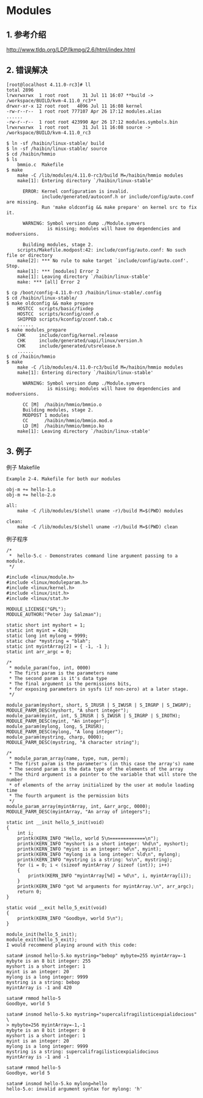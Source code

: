 # Modules

## 1. 参考介绍
http://www.tldp.org/LDP/lkmpg/2.6/html/index.html

## 2. 错误解决
	[root@localhost 4.11.0-rc3]# ll
	total 2896
	lrwxrwxrwx  1 root root     31 Jul 11 16:07 **build -> /workspace/BUILD/kvm-4.11.0_rc3**
	drwxr-xr-x 12 root root   4096 Jul 11 16:08 kernel
	-rw-r--r--  1 root root 777107 Apr 26 17:12 modules.alias
	......
	-rw-r--r--  1 root root 423990 Apr 26 17:12 modules.symbols.bin
	lrwxrwxrwx  1 root root     31 Jul 11 16:08 source -> /workspace/BUILD/kvm-4.11.0_rc3

	$ ln -sf /haibin/linux-stable/ build
	$ ln -sf /haibin/linux-stable/ source
	$ cd /haibin/hmmio
	$ ls
		bmmio.c  Makefile
	$ make
		make -C /lib/modules/4.11.0-rc3/build M=/haibin/hmmio modules
		make[1]: Entering directory `/haibin/linux-stable'
		
		  ERROR: Kernel configuration is invalid.
		         include/generated/autoconf.h or include/config/auto.conf are missing.
		         Run 'make oldconfig && make prepare' on kernel src to fix it.	
		
		  WARNING: Symbol version dump ./Module.symvers
		           is missing; modules will have no dependencies and modversions.
		
		  Building modules, stage 2.
		scripts/Makefile.modpost:42: include/config/auto.conf: No such file or directory
		make[2]: *** No rule to make target `include/config/auto.conf'.  Stop.
		make[1]: *** [modules] Error 2
		make[1]: Leaving directory `/haibin/linux-stable'
		make: *** [all] Error 2

	$ cp /boot/config-4.11.0-rc3 /haibin/linux-stable/.config
	$ cd /haibin/linux-stable/
	$ make oldconfig && make prepare
		HOSTCC  scripts/basic/fixdep
		HOSTCC  scripts/kconfig/conf.o
		SHIPPED scripts/kconfig/zconf.tab.c
		......
	$ make modules_prepare
		CHK     include/config/kernel.release
		CHK     include/generated/uapi/linux/version.h
		CHK     include/generated/utsrelease.h
		......
	$ cd /haibin/hmmio
	$ make
		make -C /lib/modules/4.11.0-rc3/build M=/haibin/hmmio modules
		make[1]: Entering directory `/haibin/linux-stable'
		
		  WARNING: Symbol version dump ./Module.symvers
		           is missing; modules will have no dependencies and modversions.
		
		  CC [M]  /haibin/hmmio/bmmio.o
		  Building modules, stage 2.
		  MODPOST 1 modules
		  CC      /haibin/hmmio/bmmio.mod.o
		  LD [M]  /haibin/hmmio/bmmio.ko
		make[1]: Leaving directory `/haibin/linux-stable'


## 3. 例子

例子 Makefile

	Example 2-4. Makefile for both our modules
	
	obj-m += hello-1.o
	obj-m += hello-2.o
	
	all:
		make -C /lib/modules/$(shell uname -r)/build M=$(PWD) modules
	
	clean:
		make -C /lib/modules/$(shell uname -r)/build M=$(PWD) clean

例子程序

	/*
	 *  hello-5.c - Demonstrates command line argument passing to a module.
	 */

	#include <linux/module.h>
	#include <linux/moduleparam.h>
	#include <linux/kernel.h>
	#include <linux/init.h>
	#include <linux/stat.h>
	
	MODULE_LICENSE("GPL");
	MODULE_AUTHOR("Peter Jay Salzman");
	
	static short int myshort = 1;
	static int myint = 420;
	static long int mylong = 9999;
	static char *mystring = "blah";
	static int myintArray[2] = { -1, -1 };
	static int arr_argc = 0;
	
	/* 
	 * module_param(foo, int, 0000)
	 * The first param is the parameters name
	 * The second param is it's data type
	 * The final argument is the permissions bits, 
	 * for exposing parameters in sysfs (if non-zero) at a later stage.
	 */
	
	module_param(myshort, short, S_IRUSR | S_IWUSR | S_IRGRP | S_IWGRP);
	MODULE_PARM_DESC(myshort, "A short integer");
	module_param(myint, int, S_IRUSR | S_IWUSR | S_IRGRP | S_IROTH);
	MODULE_PARM_DESC(myint, "An integer");
	module_param(mylong, long, S_IRUSR);
	MODULE_PARM_DESC(mylong, "A long integer");
	module_param(mystring, charp, 0000);
	MODULE_PARM_DESC(mystring, "A character string");
	
	/*
	 * module_param_array(name, type, num, perm);
	 * The first param is the parameter's (in this case the array's) name
	 * The second param is the data type of the elements of the array
	 * The third argument is a pointer to the variable that will store the number 
	 * of elements of the array initialized by the user at module loading time
	 * The fourth argument is the permission bits
	 */
	module_param_array(myintArray, int, &arr_argc, 0000);
	MODULE_PARM_DESC(myintArray, "An array of integers");
	
	static int __init hello_5_init(void)
	{
		int i;
		printk(KERN_INFO "Hello, world 5\n=============\n");
		printk(KERN_INFO "myshort is a short integer: %hd\n", myshort);
		printk(KERN_INFO "myint is an integer: %d\n", myint);
		printk(KERN_INFO "mylong is a long integer: %ld\n", mylong);
		printk(KERN_INFO "mystring is a string: %s\n", mystring);
		for (i = 0; i < (sizeof myintArray / sizeof (int)); i++)
		{
			printk(KERN_INFO "myintArray[%d] = %d\n", i, myintArray[i]);
		}
		printk(KERN_INFO "got %d arguments for myintArray.\n", arr_argc);
		return 0;
	}
	
	static void __exit hello_5_exit(void)
	{
		printk(KERN_INFO "Goodbye, world 5\n");
	}
	
	module_init(hello_5_init);
	module_exit(hello_5_exit);
	I would recommend playing around with this code:
	
	satan# insmod hello-5.ko mystring="bebop" mybyte=255 myintArray=-1
	mybyte is an 8 bit integer: 255
	myshort is a short integer: 1
	myint is an integer: 20
	mylong is a long integer: 9999
	mystring is a string: bebop
	myintArray is -1 and 420
	
	satan# rmmod hello-5
	Goodbye, world 5
	
	satan# insmod hello-5.ko mystring="supercalifragilisticexpialidocious" \
	> mybyte=256 myintArray=-1,-1
	mybyte is an 8 bit integer: 0
	myshort is a short integer: 1
	myint is an integer: 20
	mylong is a long integer: 9999
	mystring is a string: supercalifragilisticexpialidocious
	myintArray is -1 and -1
	
	satan# rmmod hello-5
	Goodbye, world 5
	
	satan# insmod hello-5.ko mylong=hello
	hello-5.o: invalid argument syntax for mylong: 'h'